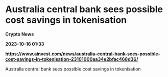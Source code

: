 # Australia central bank sees possible cost savings in tokenisation
**Crypto News**

**2023-10-16 01:33**

**https://www.ainvest.com/news/australia-central-bank-sees-possible-cost-savings-in-tokenisation-23101000aa34e2bfac468d36/**

Australia central bank sees possible cost savings in tokenisation